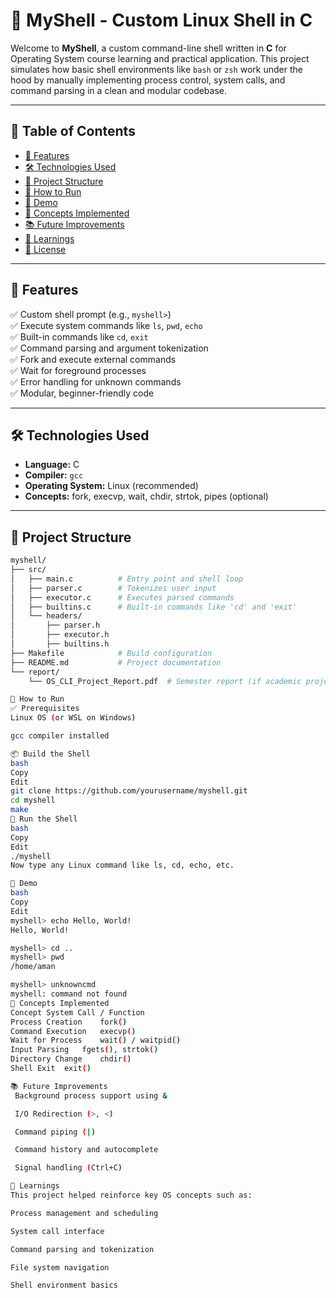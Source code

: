 # 🐚 MyShell - Custom Linux Shell in C

Welcome to **MyShell**, a custom command-line shell written in **C** for Operating System course learning and practical application. This project simulates how basic shell environments like `bash` or `zsh` work under the hood by manually implementing process control, system calls, and command parsing in a clean and modular codebase.

---

## 📌 Table of Contents

- [🎯 Features](#-features)
- [🛠️ Technologies Used](#️-technologies-used)
- [📁 Project Structure](#-project-structure)
- [🚀 How to Run](#-how-to-run)
- [📸 Demo](#-demo)
- [📖 Concepts Implemented](#-concepts-implemented)
- [📚 Future Improvements](#-future-improvements)
- [🧠 Learnings](#-learnings)
- [📄 License](#-license)

---

## 🎯 Features

✅ Custom shell prompt (e.g., `myshell>`)  
✅ Execute system commands like `ls`, `pwd`, `echo`  
✅ Built-in commands like `cd`, `exit`  
✅ Command parsing and argument tokenization  
✅ Fork and execute external commands  
✅ Wait for foreground processes  
✅ Error handling for unknown commands  
✅ Modular, beginner-friendly code

---

## 🛠️ Technologies Used

- **Language:** C
- **Compiler:** `gcc`
- **Operating System:** Linux (recommended)
- **Concepts:** fork, execvp, wait, chdir, strtok, pipes (optional)

---

## 📁 Project Structure

```bash
myshell/
├── src/
│   ├── main.c          # Entry point and shell loop
│   ├── parser.c        # Tokenizes user input
│   ├── executor.c      # Executes parsed commands
│   ├── builtins.c      # Built-in commands like 'cd' and 'exit'
│   └── headers/
│       ├── parser.h
│       ├── executor.h
│       ├── builtins.h
├── Makefile            # Build configuration
├── README.md           # Project documentation
└── report/
    └── OS_CLI_Project_Report.pdf  # Semester report (if academic project)

🚀 How to Run
✅ Prerequisites
Linux OS (or WSL on Windows)

gcc compiler installed

📦 Build the Shell
bash
Copy
Edit
git clone https://github.com/yourusername/myshell.git
cd myshell
make
🧪 Run the Shell
bash
Copy
Edit
./myshell
Now type any Linux command like ls, cd, echo, etc.

📸 Demo
bash
Copy
Edit
myshell> echo Hello, World!
Hello, World!

myshell> cd ..
myshell> pwd
/home/aman

myshell> unknowncmd
myshell: command not found
📖 Concepts Implemented
Concept	System Call / Function
Process Creation	fork()
Command Execution	execvp()
Wait for Process	wait() / waitpid()
Input Parsing	fgets(), strtok()
Directory Change	chdir()
Shell Exit	exit()

📚 Future Improvements
 Background process support using &

 I/O Redirection (>, <)

 Command piping (|)

 Command history and autocomplete

 Signal handling (Ctrl+C)

🧠 Learnings
This project helped reinforce key OS concepts such as:

Process management and scheduling

System call interface

Command parsing and tokenization

File system navigation

Shell environment basics

